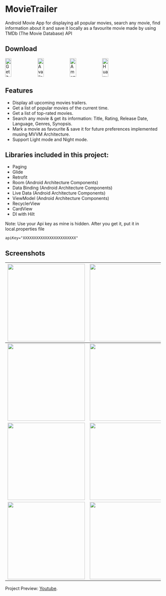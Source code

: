 # MovieTrailer

Android Movie App for displaying all popular movies, search any movie, find information about it and save it locally as a favourite movie made by using TMDb (The Movie Database) API

## Download

<a href='https://play.google.com/store/apps/details?id=mlpopularmvs.movietrailer'><img alt='Get it on Google Play' src='https://upload.wikimedia.org/wikipedia/commons/thumb/7/78/Google_Play_Store_badge_EN.svg/512px-Google_Play_Store_badge_EN.svg.png' width="20%" height="60"/></a>
<a href="https://galaxy.store/trailers"><img src="https://img.samsungapps.com/seller/images/badges/galaxyStore/png_big/GalaxyStore_English.png?ver=1599637432000" alt="Available on Samsung Galaxy Store" width="20%" height="60"></a>
<a href="https://www.amazon.com/Marwa-Eltayeb-Movie-Trailer/dp/B088B6SJ5G"><img src="https://images-na.ssl-images-amazon.com/images/G/01/mobile-apps/devportal2/res/images/amazon-appstore-badge-english-black.png" alt="Amazon App Store" width="20%" height="60"></a>
<a href="https://appgallery.huawei.com/#/app/C103183085"><img src="https://upload.wikimedia.org/wikipedia/commons/e/e7/Huawei_AppGallery_white_badge_EN.png" alt="Huawei AppGallery" width="20%" height="60"></a>

## Features

- Display all upcoming movies trailers. 
- Get a list of popular movies of the current time.
- Get a list of top-rated movies.
- Search any movie & get its information: Title, Rating, Release Date, Language, Genres, Synopsis.
- Mark a movie as favourite & save it for future preferences implemented musing MVVM Architecture.
- Support Light mode and Night mode.

## Libraries included in this project:
- Paging
- Glide
- Retrofit
- Room (Android Architecture Components)
- Data Binding (Android Architecture Components)
- Live Data (Android Architecture Components)
- ViewModel (Android Architecture Components)
- RecyclerView
- CardView
- DI with Hilt


Note: Use your Api key as mine is hidden. After you get it, put it in local.properties file 

`apiKey="XXXXXXXXXXXXXXXXXXXXXXXX"`

## Screenshots
| <img src="https://i.imgur.com/YAciZM8.jpg" width="250">  | <img src="https://i.imgur.com/iIhUugh.jpg" width="250"> | <img src="https://i.imgur.com/YfzcEnr.jpg" width="250">   
| ------------- | ------------- | ------------- |
| <img src="https://i.imgur.com/zsb0IpC.jpg" width="250">  | <img src="https://i.imgur.com/UGqTASh.jpg" width="250"> | <img src="https://i.imgur.com/4pe1MSj.jpg" width="250"> 
| <img src="https://i.imgur.com/olEQaEl.jpg" width="250">  | <img src="https://i.imgur.com/iLdWpae.jpg" width="250"> | <img src="https://i.imgur.com/qNiQlBD.jpg" width="250"> 
| <img src="https://i.imgur.com/BNSRFe7.jpg" width="250">  | <img src="https://i.imgur.com/QtF21fJ.jpg" width="250"> | <img src="https://i.imgur.com/jpPdSeJ.jpg" width="250"> 
 
Project Preview: [Youtube](https://youtu.be/jhYmx7ytBs0).

